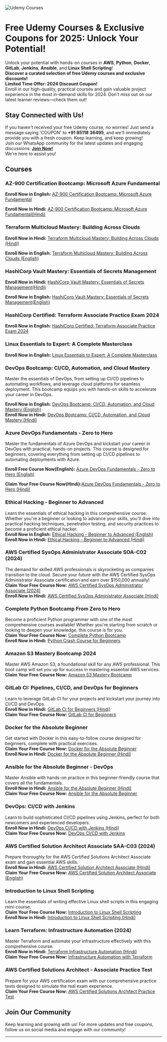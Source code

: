 ![Udemy Courses](https://s.udemycdn.com/meta/default-meta-image-v2.png)

# Free Udemy Courses & Exclusive Coupons for 2025: Unlock Your Potential!

Unlock your potential with hands-on courses in **AWS**, **Python**, **Docker**, **GitLab**, **Jenkins**, **Ansible**, and **Linux Shell Scripting**!  
**Discover a curated selection of free Udemy courses and exclusive discounts!**  
**Limited Time Offer: 2024 Discount Coupon!**  
Enroll in our high-quality, practical courses and gain valuable project experience in the most in-demand skills for 2024. Don't miss out on our latest learner reviews—check them out!

## Stay Connected with Us!
If you haven't received your free Udemy course, no worries! Just send a message saying 'COUPON' to **+91 85118 36495**, and we'll immediately provide you with a fresh coupon. Keep learning, and keep growing!  
Join our WhatsApp community for the latest updates and engaging discussions: **[Join Now!](https://www.whatsapp.com/channel/0029VaeX6b73GJOuCyYRik0i)**  
We're here to assist you!

## Courses

### AZ-900 Certification Bootcamp: Microsoft Azure Fundamental

**Enroll Now in English:** [AZ-900 Certification Bootcamp: Microsoft Azure Fundamental](https://www.udemy.com/course/az-900-certification-microsoft-azure-fundamental/?couponCode=A505EF6DB054406F10E8) 

**Enroll Now in Hindi:** [AZ-900 Certification Bootcamp: Microsoft Azure Fundamental(Hindi)](https://www.udemy.com/course/az-900-microsoft-azure-fundamentals-bootcamp-hindi/?couponCode=1D5DC639E2BD6E196DD9) 

### Terraform Multicloud Mastery: Building Across Clouds
**Enroll Now in Hindi:** [Terraform Multicloud Mastery: Building Across Clouds (Hindi)](https://www.udemy.com/course/terraform-multicloud-mastery-building-across-clouds-hindi/?couponCode=5E142E906E28B534982A) 

**Enroll Now in English:** [Terraform Multicloud Mastery: Building Across Clouds (English)](https://www.udemy.com/course/hashicorp-vault-mastery-essentials-of-secrets-management/?couponCode=78E6EE21720CDF6A6803)

### HashiCorp Vault Mastery: Essentials of Secrets Management
**Enroll Now in Hindi:** [HashiCorp Vault Mastery: Essentials of Secrets Management(Hindi)](https://www.udemy.com/course/hashicorp-vault-simplified-secrets-and-security-hindi/?couponCode=FDF141F68D996F4D7761) 

**Enroll Now in English:** [HashiCorp Vault Mastery: Essentials of Secrets Management(English)](https://www.udemy.com/course/hashicorp-vault-mastery-essentials-of-secrets-management/?couponCode=401F6B2D13F185478A74)

### HashiCorp Certified: Terraform Associate Practice Exam 2024
**Enroll Now in English:** [HashiCorp Certified: Terraform Associate Practice Exam 2024](https://www.udemy.com/course/hashicorp-certified-terraform-associate-practice-exam-test/?couponCode=B0A3C2F177E01CD0FA40)  

### Linux Essentials to Expert: A Complete Masterclass
**Enroll Now in English:** [Linux Essentials to Expert: A Complete Masterclass](https://www.udemy.com/course/linux-master-class/?couponCode=EAE0DEDEE8778864AD1A)  

### DevOps Bootcamp: CI/CD, Automation, and Cloud Mastery

Master the essentials of DevOps, from setting up CI/CD pipelines to automating workflows, and leverage cloud platforms for seamless deployment. This bootcamp equips you with hands-on skills to accelerate your career in DevOps.

**Enroll Now in English:** [DevOps Bootcamp: CI/CD, Automation, and Cloud Mastery (English)](https://www.udemy.com/course/azure-devops-fundamentals-zero-to-hero/?couponCode=AD59A2DA94CF54497583)  
**Enroll Now in Hindi:** [DevOps Bootcamp: CI/CD, Automation, and Cloud Mastery (Hindi)](https://www.udemy.com/course/devops-bootcamp-cicd-automation-and-cloud-masteryhindi/?couponCode=04BA89748BCB7DF8AC37)

### Azure DevOps Fundamentals - Zero to Hero
Master the fundamentals of Azure DevOps and kickstart your career in DevOps with practical, hands-on projects. This course is designed for beginners, covering everything from setting up CI/CD pipelines to automating deployments with Azure.

**Enroll Free Course Now(English):** [Azure DevOps Fundamentals - Zero to Hero (English)](https://www.udemy.com/course/azure-devops-fundamentals-zero-to-hero/?couponCode=4DEF2ECEB420597BD7E0)

**Claim Your Free Course Now(Hindi):**[Azure DevOps Fundamentals - Zero to Hero (Hindi)](https://www.udemy.com/course/azure-devops-fundamentals-in-hindi/?couponCode=D044695F272798FB05C4)

### Ethical Hacking - Beginner to Advanced
Learn the essentials of ethical hacking in this comprehensive course. Whether you're a beginner or looking to advance your skills, you'll dive into practical hacking techniques, penetration testing, and security practices to become a proficient ethical hacker.  
**Enroll Now in English:** [Ethical Hacking - Beginner to Advanced (English)](https://www.udemy.com/course/learn-ethical-hacking-beginner-to-advanced/?couponCode=BAAB2BCFD4F11B194867)  
**Enroll Now in Hindi:** [Ethical Hacking - Beginner to Advanced (Hindi)](https://www.udemy.com/course/learn-ethical-hacking-beginner-to-advanced-in-hindi/?couponCode=FC68F61CABB26D0FC5AE)

### AWS Certified SysOps Administrator Associate SOA-C02 (2024)
The demand for skilled AWS professionals is skyrocketing as companies transition to the cloud. Secure your future with the AWS Certified SysOps Administrator Associate certification and earn over $150,000 annually!  
**Claim Your Free Course Now:** [AWS Certified SysOps Administrator Associate (2024)](https://www.udemy.com/course/aws-certified-sysops-administrator-associate-soa-c02-2024/?couponCode=E8CD8A2BCBBFA313E150)  
**Enroll Now in Hindi:** [AWS Certified SysOps Administrator Associate (Hindi)](https://www.udemy.com/course/aws-certified-sysops-administrator-associate-soa-c02-hindi/?couponCode=01095EF70AFE1D01F542)

### Complete Python Bootcamp From Zero to Hero
Become a proficient Python programmer with one of the most comprehensive courses available! Whether you're starting from scratch or looking to deepen your knowledge, this course is for you.  
**Claim Your Free Course Now:** [Complete Python Bootcamp](https://www.udemy.com/course/complete-python-bootcamp-from-zero-to-hero-in-python/?couponCode=D36FC5A93ED5DB1F7543)  
**Enroll Now in Hindi:** [Python Crash Course for Beginners](https://www.udemy.com/course/python-crash-course-for-beginners-zero-to-hero/?couponCode=590F46698ED2431ED1E4)

### Amazon S3 Mastery Bootcamp 2024
Master AWS Amazon S3, a foundational skill for any AWS professional. This boot camp will set you up for success in mastering essential AWS services.  
**Claim Your Free Course Now:** [Amazon S3 Mastery Bootcamp](https://www.udemy.com/course/aws-amazon-s3-mastery-bootcamp/?couponCode=268C198A545B67C69AA7)

### GitLab CI: Pipelines, CI/CD, and DevOps for Beginners
Learn to leverage GitLab CI for your projects and kickstart your journey into CI/CD and DevOps.  
**Enroll Now in Hindi:** [GitLab CI for Beginners (Hindi)](https://www.udemy.com/course/gitlab-ci-pipelines-cicd-and-devops-for-beginners-hindi/?couponCode=8300C62E8E1E55951A30)  
**Claim Your Free Course Now:** [GitLab CI for Beginners](https://www.udemy.com/course/gitlab-ci-pipelines-cicd-and-devops-for-beginners/?couponCode=93C9AF98C1FC05B82A50)

### Docker for the Absolute Beginner
Get started with Docker in this easy-to-follow course designed for beginners, complete with practical exercises.  
**Claim Your Free Course Now:** [Docker for the Absolute Beginner](https://www.udemy.com/course/docker-for-the-absolute-beginner/?couponCode=28CA319BAC1407B221FC)  
**Enroll Now in Hindi:** [Docker for the Absolute Beginner (Hindi)](https://www.udemy.com/course/docker-for-the-absolute-beginner-in-hindi/?couponCode=637455A83FBBBF79F216)

### Ansible for the Absolute Beginner - DevOps
Master Ansible with hands-on practice in this beginner-friendly course that covers all the fundamentals.  
**Enroll Now in Hindi:** [Ansible for the Absolute Beginner (Hindi)](https://www.udemy.com/course/ansible-for-the-absolute-beginner-devops-in-hindi/?couponCode=9CF118EA56D9A12EFE07)  
**Claim Your Free Course Now:** [Ansible for the Absolute Beginner](https://www.udemy.com/course/ansible-for-the-absolute-beginner-devops/?couponCode=09B58674707C3DBFC53B)

### DevOps: CI/CD with Jenkins
Learn to build sophisticated CI/CD pipelines using Jenkins, perfect for both newcomers and experienced developers.  
**Enroll Now in Hindi:** [DevOps CI/CD with Jenkins (Hindi)](https://www.udemy.com/course/jenkins-in-hindi/?couponCode=08AD38954C5312B6CC88)  
**Claim Your Free Course Now:** [DevOps CI/CD with Jenkins](https://www.udemy.com/course/devops-cicd-with-jenkins/?couponCode=D11175B324CB58F43A78)

### AWS Certified Solution Architect Associate SAA-C03 (2024)
Prepare thoroughly for the AWS Certified Solutions Architect Associate exam and gain essential AWS skills.  
**Enroll Now in Hindi:** [AWS Certified Solution Architect Associate (Hindi)](https://www.udemy.com/course/aws-certified-solution-architect-associate-2019-in-hindi/?couponCode=BEAD1F5BF65D51B6730E)  
**Claim Your Free Course Now:** [AWS Certified Solution Architect Associate (English)](https://www.udemy.com/course/aws-certified-solution-architect-associate-2019/?couponCode=E59A977FCE34FEAB461A)

### Introduction to Linux Shell Scripting
Learn the essentials of writing effective Linux shell scripts in this engaging mini-course.  
**Claim Your Free Course Now:** [Introduction to Linux Shell Scripting](https://www.udemy.com/course/introduction-to-linux-shell-scripting/?couponCode=2334D560608F28289698)  
**Enroll Now in Hindi:** [Introduction to Linux Shell Scripting (Hindi)](https://www.udemy.com/course/terraform-infrastructure-as-automation-in-hindi/?couponCode=71904A5AA7728A17F871)

### Learn Terraform: Infrastructure Automation (2024)
Master Terraform and automate your infrastructure effectively with this comprehensive course.  
**Enroll Now in Hindi:** [Terraform Infrastructure Automation (Hindi)](https://www.udemy.com/course/terraform-infrastructure-as-automation-in-hindi/?couponCode=71904A5AA7728A17F871)  
**Claim Your Free Course Now:** [Infrastructure Automation with Terraform](https://www.udemy.com/course/infrastructure-automation-with-terraform-a-devops-tool/?couponCode=8DB57E3B4C1C515E8EE6)

### AWS Certified Solutions Architect - Associate Practice Test
Prepare for your AWS certification exam with our comprehensive practice tests designed to simulate the real exam experience.  
**Claim Your Free Course Now:** [AWS Certified Solutions Architect Practice Test](https://www.udemy.com/course/practice-test-aws-certified-solution-architect-associate-new/?couponCode=207939C812F61E4EBC6F)

## Join Our Community
Keep learning and growing with us! For more updates and free coupons, follow us on social media and engage with our community!

---

